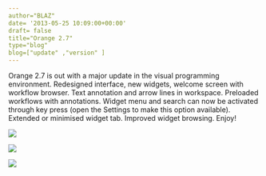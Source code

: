 ```yaml
---
author="BLAZ"
date= '2013-05-25 10:09:00+00:00'
draft= false
title="Orange 2.7"
type="blog"
blog=["update" ,"version" ]
---
```


Orange 2.7 is out with a major update in the visual programming environment. Redesigned interface, new widgets, welcome screen with workflow browser. Text annotation and arrow lines in workspace. Preloaded workflows with annotations. Widget menu and search can now be activated through key press (open the Settings to make this option available). Extended or minimised widget tab. Improved widget browsing. Enjoy!

![](/images/2013/05/25/orange27-cv.png__539x387_q95_crop_upscale.jpg)

![](/images/2013/05/25/orange27-recent.png__576x409_q95_crop_upscale.jpg)

![](/images/2013/05/25/orange27-tree.png__551x411_q95_crop_upscale.jpg)
